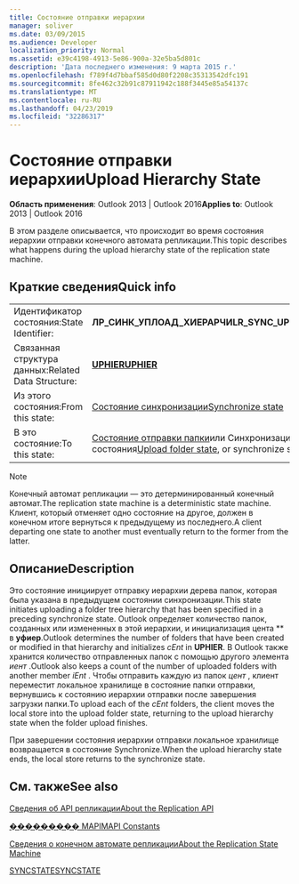 ```yaml
---
title: Состояние отправки иерархии
manager: soliver
ms.date: 03/09/2015
ms.audience: Developer
localization_priority: Normal
ms.assetid: e39c4198-4913-5e86-900a-32e5ba5d801c
description: 'Дата последнего изменения: 9 марта 2015 г.'
ms.openlocfilehash: f789f4d7bbaf585d0d80f2208c35313542dfc191
ms.sourcegitcommit: 8fe462c32b91c87911942c188f3445e85a54137c
ms.translationtype: MT
ms.contentlocale: ru-RU
ms.lasthandoff: 04/23/2019
ms.locfileid: "32286317"
---
```

# <a name="upload-hierarchy-state"></a><span data-ttu-id="fedf4-103">Состояние отправки иерархии</span><span class="sxs-lookup"><span data-stu-id="fedf4-103">Upload Hierarchy State</span></span>

  
  
<span data-ttu-id="fedf4-104">**Область применения**: Outlook 2013 | Outlook 2016</span><span class="sxs-lookup"><span data-stu-id="fedf4-104">**Applies to**: Outlook 2013 | Outlook 2016</span></span> 
  
 <span data-ttu-id="fedf4-105">В этом разделе описывается, что происходит во время состояния иерархии отправки конечного автомата репликации.</span><span class="sxs-lookup"><span data-stu-id="fedf4-105">This topic describes what happens during the upload hierarchy state of the replication state machine.</span></span> 
  
## <a name="quick-info"></a><span data-ttu-id="fedf4-106">Краткие сведения</span><span class="sxs-lookup"><span data-stu-id="fedf4-106">Quick info</span></span>

|||
|:-----|:-----|
|<span data-ttu-id="fedf4-107">Идентификатор состояния:</span><span class="sxs-lookup"><span data-stu-id="fedf4-107">State Identifier:</span></span>  <br/> |<span data-ttu-id="fedf4-108">**ЛР_СИНК_УПЛОАД_ХИЕРАРЧИ**</span><span class="sxs-lookup"><span data-stu-id="fedf4-108">**LR_SYNC_UPLOAD_HIERARCHY**</span></span> <br/> |
|<span data-ttu-id="fedf4-109">Связанная структура данных:</span><span class="sxs-lookup"><span data-stu-id="fedf4-109">Related Data Structure:</span></span>  <br/> |<span data-ttu-id="fedf4-110">**[UPHIER](uphier.md)**</span><span class="sxs-lookup"><span data-stu-id="fedf4-110">**[UPHIER](uphier.md)**</span></span> <br/> |
|<span data-ttu-id="fedf4-111">Из этого состояния:</span><span class="sxs-lookup"><span data-stu-id="fedf4-111">From this state:</span></span>  <br/> |[<span data-ttu-id="fedf4-112">Состояние синхронизации</span><span class="sxs-lookup"><span data-stu-id="fedf4-112">Synchronize state</span></span>](synchronize-state.md) <br/> |
|<span data-ttu-id="fedf4-113">В это состояние:</span><span class="sxs-lookup"><span data-stu-id="fedf4-113">To this state:</span></span>  <br/> |<span data-ttu-id="fedf4-114">[Состояние отправки папки](upload-folder-state.md)или Синхронизация состояния</span><span class="sxs-lookup"><span data-stu-id="fedf4-114">[Upload folder state](upload-folder-state.md), or synchronize state</span></span>  <br/> |
   
> [!NOTE]
> <span data-ttu-id="fedf4-115">Конечный автомат репликации — это детерминированный конечный автомат.</span><span class="sxs-lookup"><span data-stu-id="fedf4-115">The replication state machine is a deterministic state machine.</span></span> <span data-ttu-id="fedf4-116">Клиент, который отменяет одно состояние на другое, должен в конечном итоге вернуться к предыдущему из последнего.</span><span class="sxs-lookup"><span data-stu-id="fedf4-116">A client departing one state to another must eventually return to the former from the latter.</span></span> 
  
## <a name="description"></a><span data-ttu-id="fedf4-117">Описание</span><span class="sxs-lookup"><span data-stu-id="fedf4-117">Description</span></span>

<span data-ttu-id="fedf4-118">Это состояние инициирует отправку иерархии дерева папок, которая была указана в предыдущем состоянии синхронизации.</span><span class="sxs-lookup"><span data-stu-id="fedf4-118">This state initiates uploading a folder tree hierarchy that has been specified in a preceding synchronize state.</span></span> <span data-ttu-id="fedf4-119">Outlook определяет количество папок, созданных или измененных в этой иерархии, и инициализация цента \*\* в **уфиер**.</span><span class="sxs-lookup"><span data-stu-id="fedf4-119">Outlook determines the number of folders that have been created or modified in that hierarchy and initializes  *cEnt*  in **UPHIER**.</span></span> <span data-ttu-id="fedf4-120">В Outlook также хранится количество отправленных папок с помощью другого элемента *иент* .</span><span class="sxs-lookup"><span data-stu-id="fedf4-120">Outlook also keeps a count of the number of uploaded folders with another member  *iEnt*  .</span></span> <span data-ttu-id="fedf4-121">Чтобы отправить каждую из папок *цент* , клиент переместит локальное хранилище в состояние папки отправки, вернувшись к состоянию иерархии отправки после завершения загрузки папки.</span><span class="sxs-lookup"><span data-stu-id="fedf4-121">To upload each of the  *cEnt*  folders, the client moves the local store into the upload folder state, returning to the upload hierarchy state when the folder upload finishes.</span></span> 
  
<span data-ttu-id="fedf4-122">При завершении состояния иерархии отправки локальное хранилище возвращается в состояние Synchronize.</span><span class="sxs-lookup"><span data-stu-id="fedf4-122">When the upload hierarchy state ends, the local store returns to the synchronize state.</span></span>
  
## <a name="see-also"></a><span data-ttu-id="fedf4-123">См. также</span><span class="sxs-lookup"><span data-stu-id="fedf4-123">See also</span></span>



[<span data-ttu-id="fedf4-124">Сведения об API репликации</span><span class="sxs-lookup"><span data-stu-id="fedf4-124">About the Replication API</span></span>](about-the-replication-api.md)
  
[<span data-ttu-id="fedf4-125">��������� MAPI</span><span class="sxs-lookup"><span data-stu-id="fedf4-125">MAPI Constants</span></span>](mapi-constants.md)
  
[<span data-ttu-id="fedf4-126">Сведения о конечном автомате репликации</span><span class="sxs-lookup"><span data-stu-id="fedf4-126">About the Replication State Machine</span></span>](about-the-replication-state-machine.md)
  
[<span data-ttu-id="fedf4-127">SYNCSTATE</span><span class="sxs-lookup"><span data-stu-id="fedf4-127">SYNCSTATE</span></span>](syncstate.md)

